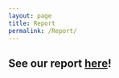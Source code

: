 ```yaml
---
layout: page
title: Report
permalink: /Report/
---
```


## See our report <a href="https://sophialugo.github.io/Capstone/assets/DSC_Capstone_Q2_Project_A04.pdf>">here</a>!

